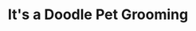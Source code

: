 ---
title: "It's a Doodle Pet Grooming"
url: /lakewood/its-a-doodle-pet-grooming/
shop: pet grooming
---